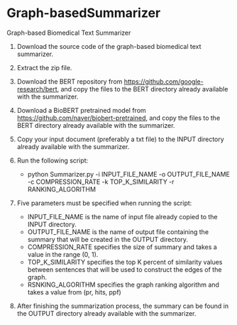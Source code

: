 # Graph-basedSummarizer
Graph-based Biomedical Text Summarizer

1. Download the source code of the graph-based biomedical text summarizer.
2. Extract the zip file.
3. Download the BERT repository from https://github.com/google-research/bert, and copy the files to the BERT directory already available with the summarizer.
4. Download a BioBERT pretrained model from https://github.com/naver/biobert-pretrained, and copy the files to the BERT directory already available with the summarizer.
5. Copy your input document (preferably a txt file) to the INPUT directory already available with the summarizer.
6. Run the following script:
     - python Summarizer.py -i INPUT_FILE_NAME -o OUTPUT_FILE_NAME -c COMPRESSION_RATE -k TOP_K_SIMILARITY -r RANKING_ALGORITHM
7. Five parameters must be specified when running the script:
     - INPUT_FILE_NAME is the name of input file already copied to the INPUT directory.
     - OUTPUT_FILE_NAME is the name of output file containing the summary that will be created in the OUTPUT directory.
     - COMPRESSION_RATE specifies the size of summary and takes a value in the range (0, 1).
     - TOP_K_SIMILARITY specifies the top K percent of similarity values between sentences that will be used to construct the edges of the graph.
     - RSNKING_ALGORITHM specifies the graph ranking algorithm and takes a value from (pr, hits, ppf)
   
8. After finishing the summarization process, the summary can be found in the OUTPUT directory already available with the summarizer.
